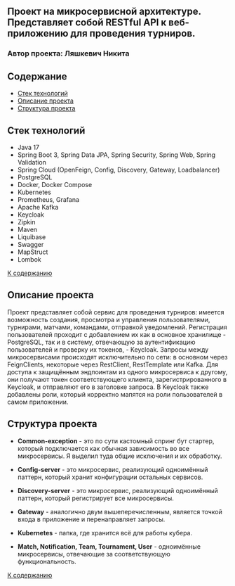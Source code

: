## Проект на микросервисной архитектуре. Представляет собой RESTful API к веб-приложению для проведения турниров.
### Автор проекта: Ляшкевич Никита

##  Содержание
- [Стек технологий](#стек-технологий)
- [Описание проекта](#описание-проекта)
- [Структура проекта](#структура-проекта)


## Стек технологий

- Java 17
- Spring Boot 3, Spring Data JPA, Spring Security, Spring Web, Spring Validation
- Spring Cloud (OpenFeign, Config, Discovery, Gateway, Loadbalancer)
- PostgreSQL
- Docker, Docker Compose
- Kubernetes
- Prometheus, Grafana
- Apache Kafka
- Keycloak
- Zipkin
- Maven
- Liquibase
- Swagger
- MapStruct
- Lombok

[К содержанию](#содержание)


## Описание проекта
Проект представляет собой сервис для проведения турниров: имеется возможность создания, просмотра и управления пользователями, турнирами,
матчами, командами, отправкой уведомлений. Регистрация пользователей проходит с добавлением их как в основное хранилище - PostgreSQL,
так и в систему, отвечающую за аутентификацию пользователей и проверку их токенов, - Keycloak. Запросы между микросервисами
проиcходят исключительно по сети: в основном через FeignClients, некоторые через RestClient, RestTemplate или Kafka. Для доступа к защищённым
эндпоинтам из одного микросервиса к другому, они получают токен соответствующего клиента, зарегистрированного в Keycloak, и отправляют его в заголовке запроса.
В Keycloak также добавлены роли, который корректно мапятся на роли пользователей в самом приложении.


## Структура проекта
- **Common-exception** - это по сути кастомный спринг бут стартер, который подключается как обычная зависимость во все
микросервисы. Я выделил туда общие исключения и их обработку.

- **Config-server** - это микросервис, реализующий одноимённый паттерн, который хранит конфигурации остальных сервисов.

- **Discovery-server** - это микросервис, реализующий одноимённый паттерн, который регистрирует все микросервисы.

- **Gateway** - аналогично двум вышеперечисленным, является точкой входа в приложение и перенаправляет запросы. 

- **Kubernetes** - папка, где хранится всё для работы кубера.

- **Match, Notification, Team, Tournament, User** - одноимённые микросервисы, отвечающие за соответствующую функциональность.

[К содержанию](#содержание)